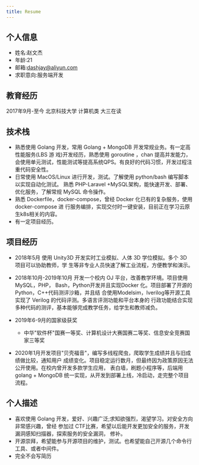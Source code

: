 ```yaml
---
title: Resume
---
```


## 个人信息

- 姓名:赵文杰
- 年龄:21
- 邮箱:dashjay@aliyun.com
- 求职意向:服务端开发

## 教育经历

2017年9月-至今 北京科技大学 计算机类 大三在读

## 技术栈

- 熟悉使用 Golang 开发，常用 Golang + MongoDB 开发常规业务。有一定高性能服务(LBS 游 戏)开发经历，熟悉使用 goroutine ，chan 提高并发能力，会使用单元测试，性能测试等提高系统QPS。有良好的代码习惯，开发过程注重代码安全性。
- 日常使用 MacOS/Linux 进行开发，测试。了解使用 python/bash 编写脚本以实现自动化测试。 熟悉 PHP-Laravel +MySQL架构，能快速开发、部署、优化服务，了解常规 MySQL 命令操作。
- 熟悉 Dockerfile，docker-compose，曾经 Docker 化已有的复杂服务，使用 docker-compose 进 行服务编排，实现交付时一键安装，目前正在学习云原生k8s相关的内容。
- 有一定项目经历。

## 项目经历

- 2018年5月 使用 Unity3D 开发实时工业模拟、人体 3D 学位模拟。多个 3D 项目可以协助教师，学 生等非专业人员快速了解工业流程，方便教学和演示。
- 2018年10月-2019年10月 开发一个校内 OJ 平台，改善教学环境。项目使用 MySQL，PHP， Bash，Python开发并且实现Docker 化。项目部署了开源的 Python，C++代码测评沙箱，并且结 合使用Modelsim，Iverilog等开源工具实现了 Verilog 的代码评测。多语言评测功能和平台本身的 行政功能结合实现多种代码的测评，基本能够完成教学任务，给学生和教师减负。

- 2019年6-9月的国家级获奖

  - 中华"软件杯"国赛一等奖、计算机设计大赛国赛二等奖、信息安全竞赛国家三等奖

- 2020年1月开发项目"⻉壳福音"，编写多线程爬虫，爬取学生成绩并且与旧成绩做比较，通知用户 成绩变化。项目稳定运行数月，但最终因为政策原因无法公开使用。在校内曾开发多款学生应用， 表白墙，刷题小程序等，后端用 golang + MongoDB 统一实现，从开发到部署上线，冷启动，走完整个项目流程。

## 个人描述

- 喜欢使用 Golang 开发，爱好、兴趣广泛;求知欲强烈，渴望学习。对安全方向非常感兴趣，曾经 参加过 CTF比赛，希望以后能开发更加安全的服务，开发漏洞感知扫描器，探索服务的安全漏洞， 修补。
- 开源崇拜，希望能参与开源项目的维护，测试。也希望能自己开源几个命令行工具、或者中间件。
- 完全不会写简历
